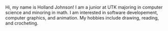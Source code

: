 Hi, my name is Holland Johnson! I am a junior at UTK majoring in computer science and minoring in math. 
I am interested in software developement, computer graphics, and animation. My hobbies include drawing,
reading, and crocheting.
